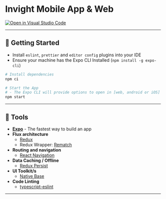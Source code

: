 # Invight Mobile App & Web

[![Open in Visual Studio Code](https://open.vscode.dev/badges/open-in-vscode.svg)](https://open.vscode.dev/invight/invight-app)

---

## 🚀 Getting Started

 - Install `eslint`, `prettier` and `editor config` plugins into your IDE
 - Ensure your machine has the Expo CLI Installed (`npm install -g expo-cli`)

```bash
# Install dependencies
npm ci

# Start the App
# - The Expo CLI will provide options to open in [web, android or iOS]
npm start
```

---

## 🔧 Tools

- __[Expo](https://expo.io/)__ - The fastest way to build an app
- __Flux architecture__
  - [Redux](https://redux.js.org/docs/introduction/)
  - Redux Wrapper: [Rematch](https://github.com/rematch/rematch)
- __Routing and navigation__
  - [React Navigation](https://reactnavigation.org/)
- __Data Caching / Offline__
  - [Redux Persist](https://github.com/rt2zz/redux-persist)
- __UI Toolkit/s__
  - [Native Base](https://nativebase.io/)
- __Code Linting__
  - [typescript-eslint](https://github.com/typescript-eslint/typescript-eslint)
---
